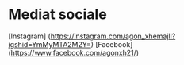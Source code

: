 # Mediat sociale

[Instagram] (https://instagram.com/agon_xhemajli?igshid=YmMyMTA2M2Y=)
[Facebook] (https://www.facebook.com/agonxh21/)